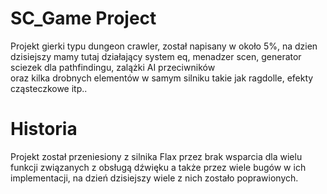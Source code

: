 # SC_Game Project
Projekt gierki typu dungeon crawler, został napisany w około 5%, na dzien dzisiejszy mamy tutaj działający system eq, menadzer scen, generator sciezek dla pathfindingu, zalążki AI przeciwników   
oraz kilka drobnych elementów w samym silniku takie jak ragdolle, efekty cząsteczkowe itp..

# Historia
Projekt został przeniesiony z silnika Flax przez brak wsparcia dla wielu funkcji związanych z obsługą dźwięku a także przez wiele bugów w ich implementacji, na dzień dzisiejszy wiele z nich zostało poprawionych.
